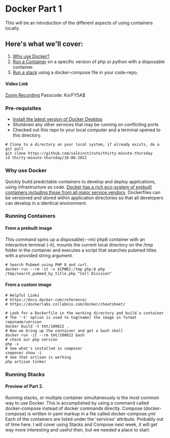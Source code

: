# Docker Part 1
This will be an introduction of the different aspects of using containers locally. 

## Here's what we'll cover:
  1. [Why use Docker?](#why-use-docker)
  2. [Run a Container](#running-containers) on a specific version of php or python with a disposable container.
  3. [Run a stack](#running-stacks) using a docker-compose file in your code-repo.

#### Video Link
[Zoom Recording](https://us06web.zoom.us/rec/share/mj7CXWTB3MEcK2GowzYSCVsA8G7lB2u5Bfq70ojOEnzRE9S_zZHbavlVkHxgi6AY.GLaAKU_HfmnqSwJO) Passcode: KxrFY5A$
### Pre-requisites
- [Install the latest version of Docker Desktop](https://docs.docker.com/engine/install/)
- Shutdown any other services that may be running on conflicting ports 
- Checked out this repo to your local computer and a terminal opened to this directory.
```
# Clone to a directory on your local system, if already exists, do a git pull
git clone https://github.com/salkinstitute/thirty-minute-thursday 
cd thirty-minute-thursday/10-06-2022
```

### Why use Docker
Quickly build predictable containers to develop and deploy applications, using infrastructure as code.  [Docker has a rich eco-system of prebuilt containers including those from all major service vendors](https://hub.docker.com/). Dockerfiles can be versioned and stored within application directories so that all developers can develop in a identical environment.  

### Running Containers 
#### From a prebuilt image
This command spins up a disposable(--rm) php8 container with an interactive terminal (-it), mounts the current local directory on the /tmp folder in the container and executes a script that searches pubmed titles with a provided string argument. 
```
# Search Pubmed using PHP 8 and curl.
docker run --rm -it -v ${PWD}:/tmp php:8 php /tmp/search_pubmed_by_title.php "Cell Division"
```
#### From a custom image
```
# Helpful Links
# https://docs.docker.com/reference/
# https://dockerlabs.collabnix.com/docker/cheatsheet/

# Look for a Dockerfile in the working directory and build a container
# The '-t' option is used to tag(name) the image in format reponame/version
docker build -t tmt/100622 .
# Now we bring up the container and get a bash shell
docker run -it --rm tmt/100622 bash
# check our php version
php -v
# See what's installed in composer
composer show -i
# See that artisan is working
php artisan tinker
```
### Running Stacks
#### Preview of Part 2.
Running stacks, or multiple container simultaneously is the most common way to use Docker.  This is accomplished by using a command called docker-compose instead of docker commands directly.
Compose (docker-compose) is written in yaml markup in a file called docker-compose.yml
Each of the containers are listed under the 'services' attribute. 
Probably out of time here.  I will cover using Stacks and Compose next week, it will get way more interesting and useful then, but we needed a place to start.

